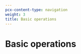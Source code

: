 ```yaml
---
pcx-content-type: navigation
weight: 3
title: Basic operations
---
```


# Basic operations

<DirectoryListing path="/basic-operations" />
